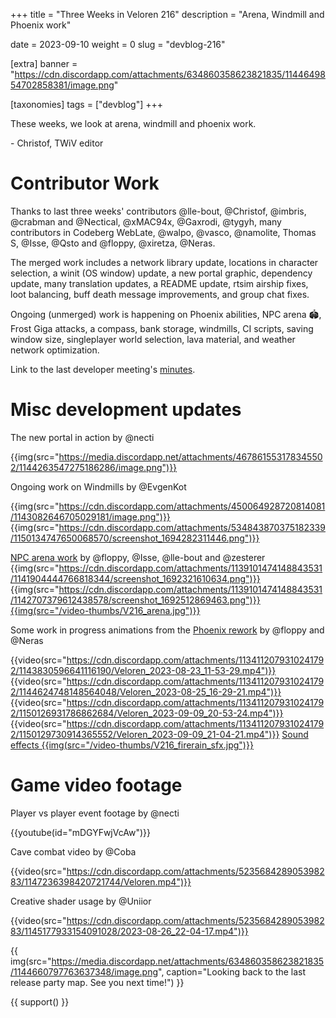 +++
title = "Three Weeks in Veloren 216"
description = "Arena, Windmill and Phoenix work"

date = 2023-09-10
weight = 0
slug = "devblog-216"

[extra]
banner = "https://cdn.discordapp.com/attachments/634860358623821835/1144649854702858381/image.png"

[taxonomies]
tags = ["devblog"]
+++

These weeks, we look at arena, windmill and phoenix work.

\- Christof, TWiV editor

# Contributor Work

Thanks to last three weeks' contributors @lle-bout, @Christof, @imbris, @crabman and @Nectical, @xMAC94x, @Gaxrodi, @tygyh, many contributors in Codeberg WebLate, @walpo, @vasco, @namolite, Thomas S, @Isse, @Qsto and @floppy, @xiretza, @Neras.

The merged work includes a network library update, locations in character selection, a winit (OS window) update, a new portal graphic, dependency update, many translation updates, a README update, rtsim airship fixes, loot balancing, buff death message improvements, and group chat fixes.

Ongoing (unmerged) work is happening on Phoenix abilities, NPC arena 🏟️, Frost Giga attacks, a compass, bank storage, windmills, CI scripts, saving window size, singleplayer world selection, lava material, and weather network optimization.

Link to the last developer meeting's [minutes](https://hackmd.io/@veloren/H1quJ3KR3).

# Misc development updates 

The new portal in action by @necti

{{img(src="https://media.discordapp.net/attachments/467861553178345502/1144263547275186286/image.png")}}

Ongoing work on Windmills by @EvgenKot

{{img(src="https://cdn.discordapp.com/attachments/450064928720814081/1143082646705029181/image.png")}}
{{img(src="https://cdn.discordapp.com/attachments/534843870375182339/1150134747650068570/screenshot_1694282311446.png")}}

[NPC arena work](https://gitlab.com/veloren/veloren/-/merge_requests/4063) by @floppy, @Isse, @lle-bout and @zesterer
{{img(src="https://cdn.discordapp.com/attachments/1139101474148843531/1141904444766818344/screenshot_1692321610634.png")}}
{{img(src="https://cdn.discordapp.com/attachments/1139101474148843531/1142707379612438578/screenshot_1692512869463.png")}}
[{{img(src="/video-thumbs/V216_arena.jpg")}}](https://streamable.com/5rmr20)

Some work in progress animations from the [Phoenix rework](https://discord.com/channels/449602562165833758/1134112079310241792) by @floppy and @Neras

{{video(src="https://cdn.discordapp.com/attachments/1134112079310241792/1143830596641116190/Veloren_2023-08-23_11-53-29.mp4")}}
{{video(src="https://cdn.discordapp.com/attachments/1134112079310241792/1144624748148564048/Veloren_2023-08-25_16-29-21.mp4")}}
{{video(src="https://cdn.discordapp.com/attachments/1134112079310241792/1150126931786862684/Veloren_2023-09-09_20-53-24.mp4")}}
{{video(src="https://cdn.discordapp.com/attachments/1134112079310241792/1150129730914365552/Veloren_2023-09-09_21-04-21.mp4")}}
[Sound effects {{img(src="/video-thumbs/V216_firerain_sfx.jpg")}}](https://stre4amable.com/ru3xag)

# Game video footage

Player vs player event footage by @necti

{{youtube(id="mDGYFwjVcAw")}}

Cave combat video by @Coba

{{video(src="https://cdn.discordapp.com/attachments/523568428905398283/1147236398420721744/Veloren.mp4")}}

Creative shader usage by @Uniior

{{video(src="https://cdn.discordapp.com/attachments/523568428905398283/1145177933154091028/2023-08-26_22-04-17.mp4")}}

{{
    img(src="https://media.discordapp.net/attachments/634860358623821835/1144660797763637348/image.png",
    caption="Looking back to the last release party map. See you next time!")
}}

{{ support() }}
